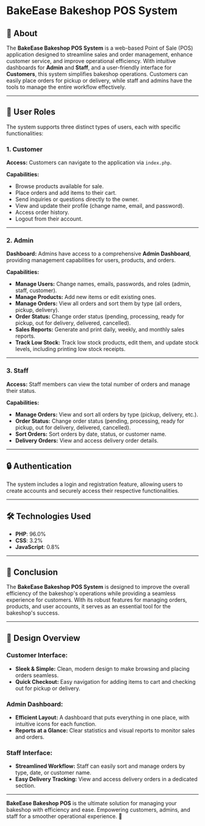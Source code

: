 # BakeEase Bakeshop POS System

## 🍰 About
The **BakeEase Bakeshop POS System** is a web-based Point of Sale (POS) application designed to streamline sales and order management, enhance customer service, and improve operational efficiency. With intuitive dashboards for **Admin** and **Staff**, and a user-friendly interface for **Customers**, this system simplifies bakeshop operations. Customers can easily place orders for pickup or delivery, while staff and admins have the tools to manage the entire workflow effectively.

---

## 🔑 User Roles

The system supports three distinct types of users, each with specific functionalities:

### 1. **Customer**
**Access:** Customers can navigate to the application via `index.php`.

**Capabilities:**
- Browse products available for sale.
- Place orders and add items to their cart.
- Send inquiries or questions directly to the owner.
- View and update their profile (change name, email, and password).
- Access order history.
- Logout from their account.

---

### 2. **Admin**
**Dashboard:** Admins have access to a comprehensive **Admin Dashboard**, providing management capabilities for users, products, and orders.

**Capabilities:**
- **Manage Users:** Change names, emails, passwords, and roles (admin, staff, customer).
- **Manage Products:** Add new items or edit existing ones.
- **Manage Orders:** View all orders and sort them by type (all orders, pickup, delivery).
- **Order Status:** Change order status (pending, processing, ready for pickup, out for delivery, delivered, cancelled).
- **Sales Reports:** Generate and print daily, weekly, and monthly sales reports.
- **Track Low Stock:** Track low stock products, edit them, and update stock levels, including printing low stock receipts.

---

### 3. **Staff**
**Access:** Staff members can view the total number of orders and manage their status.

**Capabilities:**
- **Manage Orders:** View and sort all orders by type (pickup, delivery, etc.).
- **Order Status:** Change order status (pending, processing, ready for pickup, out for delivery, delivered, cancelled).
- **Sort Orders:** Sort orders by date, status, or customer name.
- **Delivery Orders:** View and access delivery order details.

---

## 🔒 Authentication
The system includes a login and registration feature, allowing users to create accounts and securely access their respective functionalities.

---

## 🛠️ Technologies Used

- **PHP**: 96.0%
- **CSS**: 3.2%
- **JavaScript**: 0.8%

---

## 🎯 Conclusion
The **BakeEase Bakeshop POS System** is designed to improve the overall efficiency of the bakeshop's operations while providing a seamless experience for customers. With its robust features for managing orders, products, and user accounts, it serves as an essential tool for the bakeshop's success.

---

## 🎨 Design Overview

### **Customer Interface**:
- **Sleek & Simple:** Clean, modern design to make browsing and placing orders seamless.
- **Quick Checkout:** Easy navigation for adding items to cart and checking out for pickup or delivery.

### **Admin Dashboard**:
- **Efficient Layout:** A dashboard that puts everything in one place, with intuitive icons for each function.
- **Reports at a Glance:** Clear statistics and visual reports to monitor sales and orders.

### **Staff Interface**:
- **Streamlined Workflow:** Staff can easily sort and manage orders by type, date, or customer name.
- **Easy Delivery Tracking:** View and access delivery orders in a dedicated section.

---





**BakeEase Bakeshop POS** is the ultimate solution for managing your bakeshop with efficiency and ease. Empowering customers, admins, and staff for a smoother operational experience. 🍰
